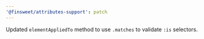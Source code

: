 ```yaml
---
'@finsweet/attributes-support': patch
---
```


Updated `elementAppliedTo` method to use `.matches` to validate `:is` selectors.
